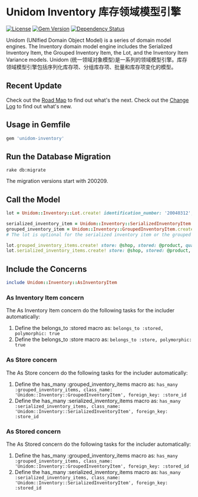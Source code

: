 # Unidom Inventory 库存领域模型引擎

[![License](https://img.shields.io/badge/license-MIT-green.svg)](http://opensource.org/licenses/MIT)
[![Gem Version](https://badge.fury.io/rb/unidom-inventory.svg)](https://badge.fury.io/rb/unidom-inventory)
[![Dependency Status](https://gemnasium.com/badges/github.com/topbitdu/unidom-inventory.svg)](https://gemnasium.com/github.com/topbitdu/unidom-inventory)

Unidom (UNIfied Domain Object Model) is a series of domain model engines. The Inventory domain model engine includes the Serialized Inventory Item, the Grouped Inventory Item, the Lot, and the Inventory Item Variance models.
Unidom (统一领域对象模型)是一系列的领域模型引擎。库存领域模型引擎包括序列化库存项、分组库存项、批量和库存项变化的模型。



## Recent Update

Check out the [Road Map](ROADMAP.md) to find out what's the next.
Check out the [Change Log](CHANGELOG.md) to find out what's new.



## Usage in Gemfile

```ruby
gem 'unidom-inventory'
```



## Run the Database Migration

```shell
rake db:migrate
```
The migration versions start with 200209.



## Call the Model
```ruby
lot = Unidom::Inventory::Lot.create! identification_number: '20040312', description: '1 more thing', instruction: 'Please note...'

serialized_inventory_item = Unidom::Inventory::SerializedInventoryItem.create! store: shop, stored: product, lot: lot, serial_number: '19840101'
grouped_inventory_item = Unidom::Inventory::GroupedInventoryItem.create! store: shop, stored: product, lot: lot, quantity: 100
# The lot is optional for the serialized inventory item or the grouped inventory item.

lot.grouped_inventory_items.create! store: @shop, stored: @product, quantity: 100
lot.serialized_inventory_items.create! store: @shop, stored: @product, serial_number: '19840101'
```



## Include the Concerns
```ruby
include Unidom::Inventory::AsInventoryItem
```

### As Inventory Item concern
The As Inventory Item concern do the following tasks for the includer automatically: 
1. Define the belongs_to :stored macro as: ``belongs_to :stored, polymorphic: true``
2. Define the belongs_to :store macro as: ``belongs_to :store, polymorphic: true``

### As Store concern
The As Store concern do the following tasks for the includer automatically: 
1. Define the has_many :grouped_inventory_items macro as: ``has_many :grouped_inventory_items, class_name: 'Unidom::Inventory::GroupedInventoryItem', foreign_key: :store_id``
2. Define the has_many :serialized_inventory_items macro as: ``has_many :serialized_inventory_items, class_name: 'Unidom::Inventory::SerializedInventoryItem', foreign_key: :store_id``

### As Stored concern
The As Stored concern do the following tasks for the includer automatically: 
1. Define the has_many :grouped_inventory_items macro as: ``has_many :grouped_inventory_items, class_name: 'Unidom::Inventory::GroupedInventoryItem', foreign_key: :stored_id``
2. Define the has_many :serialized_inventory_items macro as: ``has_many :serialized_inventory_items, class_name: 'Unidom::Inventory::SerializedInventoryItem', foreign_key: :stored_id``
